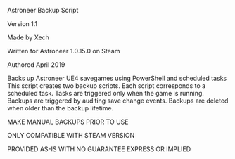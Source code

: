 Astroneer Backup Script

Version 1.1

Made by Xech

Written for Astroneer 1.0.15.0 on Steam

Authored April 2019

Backs up Astroneer UE4 savegames using PowerShell and scheduled tasks
This script creates two backup scripts.
Each script corresponds to a scheduled task.
Tasks are triggered only when the game is running.
Backups are triggered by auditing save change events.
Backups are deleted when older than the backup lifetime.

MAKE MANUAL BACKUPS PRIOR TO USE

ONLY COMPATIBLE WITH STEAM VERSION

PROVIDED AS-IS WITH NO GUARANTEE EXPRESS OR IMPLIED
